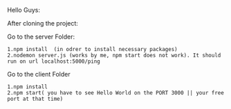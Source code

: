 Hello Guys: 


After cloning the project: 

Go to the server Folder: 

    1.npm install  (in odrer to install necessary packages)
    2.nodemon server.js (works by me, npm start does not work). It should run on url localhost:5000/ping


Go to the client Folder 

    1.npm install 
    2.npm start( you have to see Hello World on the PORT 3000 || your free port at that time)
